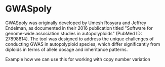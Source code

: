 # GWASpoly

GWASpoly was originally developed by Umesh Rosyara and Jeffrey Endelman, as documented in their 2016 publication titled "Software for genome-wide association studies in autopolyploids" (PubMed ID: 27898814). The tool was designed to address the unique challenges of conducting GWAS in autopolyploid species, which differ significantly from diploids in terms of allele dosage and inheritance patterns.

Example how we can use this for working with copy number variation 


